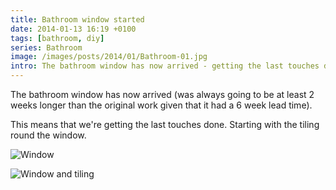 ```yaml
---
title: Bathroom window started
date: 2014-01-13 16:19 +0100
tags: [bathroom, diy]
series: Bathroom
image: /images/posts/2014/01/Bathroom-01.jpg
intro: The bathroom window has now arrived - getting the last touches done
---
```


The bathroom window has now arrived (was always going to be at least 2 weeks longer than the original work given that it had a 6 week lead time).

This means that we're getting the last touches done. Starting with the tiling round the window.

![Window](/images/posts/2014/01/Bathroom-01.jpg)

![Window and tiling](/images/posts/2014/01/Bathroom-02.jpg)
